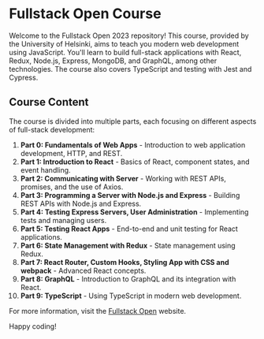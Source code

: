 # Fullstack Open Course

Welcome to the Fullstack Open 2023 repository! This course, provided by the University of Helsinki, aims to teach you modern web development using JavaScript. You'll learn to build full-stack applications with React, Redux, Node.js, Express, MongoDB, and GraphQL, among other technologies. The course also covers TypeScript and testing with Jest and Cypress.

## Course Content

The course is divided into multiple parts, each focusing on different aspects of full-stack development:

1. **Part 0: Fundamentals of Web Apps** - Introduction to web application development, HTTP, and REST.
2. **Part 1: Introduction to React** - Basics of React, component states, and event handling.
3. **Part 2: Communicating with Server** - Working with REST APIs, promises, and the use of Axios.
4. **Part 3: Programming a Server with Node.js and Express** - Building REST APIs with Node.js and Express.
5. **Part 4: Testing Express Servers, User Administration** - Implementing tests and managing users.
6. **Part 5: Testing React Apps** - End-to-end and unit testing for React applications.
7. **Part 6: State Management with Redux** - State management using Redux.
8. **Part 7: React Router, Custom Hooks, Styling App with CSS and webpack** - Advanced React concepts.
9. **Part 8: GraphQL** - Introduction to GraphQL and its integration with React.
10. **Part 9: TypeScript** - Using TypeScript in modern web development.

For more information, visit the [Fullstack Open](https://fullstackopen.com/) website.

Happy coding!
